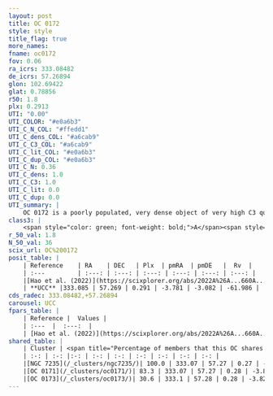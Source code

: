 ```yaml
---
layout: post
title: OC 0172
style: style
title_flag: true
more_names: 
fname: oc0172
fov: 0.06
ra_icrs: 333.08482
de_icrs: 57.26894
glon: 102.69422
glat: 0.78856
r50: 1.8
plx: 0.2913
UTI: "0.00"
UTI_COLOR: "#e0a6b3"
UTI_C_N_COL: "#ffedd1"
UTI_C_dens_COL: "#a6cab9"
UTI_C_C3_COL: "#a6cab9"
UTI_C_lit_COL: "#e0a6b3"
UTI_C_dup_COL: "#e0a6b3"
UTI_C_N: 0.36
UTI_C_dens: 1.0
UTI_C_C3: 1.0
UTI_C_lit: 0.0
UTI_C_dup: 0.0
UTI_summary: |
    OC 0172 is a poorly populated, very dense object of very high C3 quality. It was recently reported in the literature.<br><br><span style="color: #99180f; font-weight: bold;">Warning: </span>This is very likely a duplicate object, which shares a large percentage of members with at least one previously reported entry, and a large percentage with at least one entry reported in the same catalogue.
class3: |
    <span style="color: green; font-weight: bold;">A</span><span style="color: green; font-weight: bold;">A</span>
r_50_val: 1.8
N_50_val: 36
scix_url: OC%200172
posit_table: |
    | Reference    | RA    | DEC   | Plx  | pmRA  | pmDE   |  Rv  |
    | :---         | :---: | :---: | :---: | :---: | :---: | :---: |
    |[Hao et al. (2022)](https://scixplorer.org/abs/2022A%26A...660A...4H) | 333.071 | 57.267 | 0.316 | -3.757 | -3.097 | -57.125 |
    | **UCC** |333.085 | 57.269 | 0.291 | -3.781 | -3.082 | -61.986 | 
cds_radec: 333.08482,+57.26894
carousel: UCC
fpars_table: |
    | Reference |  Values |
    | :---  |  :---:  |
    | [Hao et al. (2022)](https://scixplorer.org/abs/2022A%26A...660A...4H) | `AG=2.4, age=7.1, Z=0.028` |
shared_table: |
    | Cluster | <span title="Percentage of members that this OC shares with the ones listed">%</span>   | RA   | DEC   | Plx   | pmRA  | pmDE  | Rv | UTI |
    | :-: | :-: |:-: | :-: | :-: | :-: | :-: | :-: | :-: |
    |[NGC 7235](/_clusters/ngc7235/)| 100.0 | 333.07 | 57.27 | 0.27 | -3.78 | -3.08 | -63.39 |0.96 |
    |[OC 0171](/_clusters/oc0171/)| 83.3 | 333.07 | 57.27 | 0.28 | -3.81 | -3.08 | -61.99 |0.0 |
    |[OC 0173](/_clusters/oc0173/)| 30.6 | 333.1 | 57.28 | 0.28 | -3.82 | -3.12 | -61.99 |0.0 |
---
```

